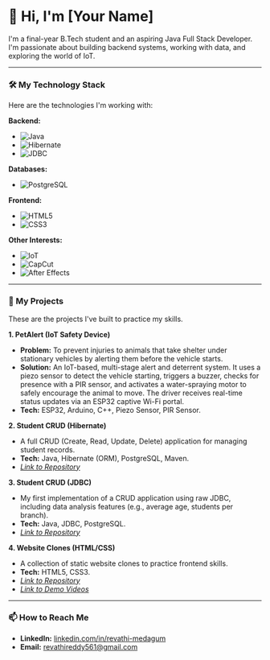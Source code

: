 # 👋 Hi, I'm [Your Name]

I'm a final-year B.Tech student and an aspiring Java Full Stack Developer. I'm passionate about building backend systems, working with data, and exploring the world of IoT.

---

### 🛠️ My Technology Stack

Here are the technologies I'm working with:

**Backend:**
* ![Java](https://img.shields.io/badge/Java-ED8B00?style=for-the-badge&logo=openjdk&logoColor=white)
* ![Hibernate](https://img.shields.io/badge/Hibernate-59666C?style=for-the-badge&logo=hibernate&logoColor=white)
* ![JDBC](https://img.shields.io/badge/JDBC-007396?style=for-the-badge&logo=java&logoColor=white)

**Databases:**
* ![PostgreSQL](https://img.shields.io/badge/PostgreSQL-4169E1?style=for-the-badge&logo=postgresql&logoColor=white)

**Frontend:**
* ![HTML5](https://img.shields.io/badge/HTML5-E34F26?style=for-the-badge&logo=html5&logoColor=white)
* ![CSS3](https://img.shields.io/badge/CSS3-1572B6?style=for-the-badge&logo=css3&logoColor=white)

**Other Interests:**
* ![IoT](https://img.shields.io/badge/IoT-00979D?style=for-the-badge&logo=googlecloud&logoColor=white)
* ![CapCut](https://img.shields.io/badge/CapCut-000000?style=for-the-badge&logo=capcut&logoColor=white)
* ![After Effects](https://img.shields.io/badge/After%20Effects-9999FF?style=for-the-badge&logo=adobeaftereffects&logoColor=white)

---

### 🔭 My Projects

These are the projects I've built to practice my skills.

**1. PetAlert (IoT Safety Device)**
* **Problem:** To prevent injuries to animals that take shelter under stationary vehicles by alerting them before the vehicle starts.
* **Solution:** An IoT-based, multi-stage alert and deterrent system. It uses a piezo sensor to detect the vehicle starting, triggers a buzzer, checks for presence with a PIR sensor, and activates a water-spraying motor to safely encourage the animal to move. The driver receives real-time status updates via an ESP32 captive Wi-Fi portal.
* **Tech:** ESP32, Arduino, C++, Piezo Sensor, PIR Sensor.

**2. Student CRUD (Hibernate)**
* A full CRUD (Create, Read, Update, Delete) application for managing student records.
* **Tech:** Java, Hibernate (ORM), PostgreSQL, Maven.
* *[Link to Repository](https://github.com/Revathireddyb7/MyHibernateProject.git)*

**3. Student CRUD (JDBC)**
* My first implementation of a CRUD application using raw JDBC, including data analysis features (e.g., average age, students per branch).
* **Tech:** Java, JDBC, PostgreSQL.
* *[Link to Repository](https://github.com/Revathireddyb7/JDBC_StudentCRUDApp.git)*

**4. Website Clones (HTML/CSS)**
* A collection of static website clones to practice frontend skills.
* **Tech:** HTML5, CSS3.
* *[Link to Repository](https://github.com/Revathireddyb7/basic-projects.git)*
* *[Link to Demo Videos](https://drive.google.com/drive/folders/1-MNHFFiLRjwPccs0-DIKKiUyzxxblDwR?usp=sharing)*

---

### 📫 How to Reach Me

* **LinkedIn:** [linkedin.com/in/revathi-medagum](https://www.linkedin.com/in/revathi-medagum)
* **Email:** [revathireddy561@gmail.com](mailto:revathireddy561@gmail.com)
